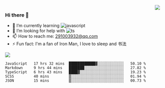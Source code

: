 <img align='right' src='https://github-readme-stats.vercel.app/api?username=niaogege&show_icons=true&theme=radical'/>

### Hi there 👋

- 🌱 I’m currently learning ![javascript](https://img.shields.io/badge/javacript-learn-orange)
- 🤔 I’m looking for help with ![ts](https://img.shields.io/badge/ts-learn-yellow)
- 📫 How to reach me: 291003932@qq.com
- ⚡ Fun fact:  I'm a fan of Iron Man, I love to sleep and 书法

![](https://github-readme-stats.vercel.app/api/top-langs/?username=niaogege&layout=compact)

<!--START_SECTION:waka-->
```text
JavaScript   17 hrs 32 mins  ████████████▓░░░░░░░░░░░░   50.10 % 
Markdown     9 hrs 44 mins   ███████░░░░░░░░░░░░░░░░░░   27.82 % 
TypeScript   6 hrs 43 mins   ████▓░░░░░░░░░░░░░░░░░░░░   19.23 % 
SCSS         40 mins         ▒░░░░░░░░░░░░░░░░░░░░░░░░   01.94 % 
JSON         15 mins         ▒░░░░░░░░░░░░░░░░░░░░░░░░   00.73 % 
```
<!--END_SECTION:waka-->
